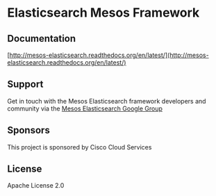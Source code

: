# Elasticsearch Mesos Framework

## Documentation

[http://mesos-elasticsearch.readthedocs.org/en/latest/](http://mesos-elasticsearch.readthedocs.org/en/latest/)

## Support

Get in touch with the Mesos Elasticsearch framework developers and community via the [Mesos Elasticsearch Google Group](https://groups.google.com/forum/#!forum/mesos-elasticsearch)

## Sponsors

This project is sponsored by Cisco Cloud Services

## License

Apache License 2.0




